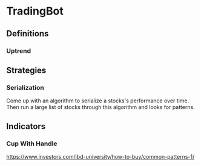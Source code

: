 # TradingBot
## Definitions
### Uptrend

## Strategies
### Serialization
Come up with an algorithm to serialize a stocks's performance over time. Then run a large list of stocks through this algorithm and looks for patterns.
## Indicators
### Cup With Handle
https://www.investors.com/ibd-university/how-to-buy/common-patterns-1/